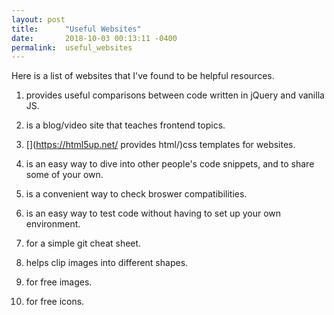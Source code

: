 ```yaml
---
layout: post
title:      "Useful Websites"
date:       2018-10-03 00:13:11 -0400
permalink:  useful_websites
---
```



Here is a list of websites that I've found to be helpful resources.

1. [](http://youmightnotneedjquery.com/) provides useful comparisons between code written in jQuery and vanilla JS. 

2. [](https://css-tricks.com/having-fun-with-link-hover-effects/) is a blog/video site that teaches frontend topics. 

3. [](https://html5up.net/ provides html/)css templates for websites.

4. [](https://codepen.io/) is an easy way to dive into other people's code snippets, and to share some of your own.

5. [](https://caniuse.com/) is a convenient way to check broswer compatibilities.

6. [](https://codesandbox.io/) is an easy way to test code without having to set up your own environment. 

7. [](https://www.git-tower.com/blog/git-cheat-sheet/) for a simple git cheat sheet.

8. [](https://bennettfeely.com/clippy/) helps clip images into different shapes. 

9. [](https://unsplash.com/) for free images.

10. [](https://www.flaticon.com/) for free icons.
